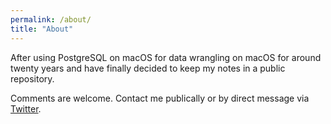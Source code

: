 ```yaml
---
permalink: /about/
title: "About"
---
```


After using PostgreSQL on macOS for data wrangling on macOS for around twenty years and have finally decided to keep my notes in a public repository.

Comments are welcome. Contact me publically or by direct message via [Twitter](https://twitter.com/postgresqlstan).
